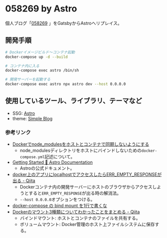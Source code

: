 # 058269 by Astro

個人ブログ「[058269](https://058suke.work/) 」をGatsbyからAstroへリプレイス。

## 開発手順

```sh
# Dockerイメージビルド〜コンテナ起動
docker-compose up -d --build

# コンテナ内に入る
docker-compose exec astro /bin/sh

# 開発サーバーを起動する
docker-compose exec astro npx astro dev --host 0.0.0.0
```

## 使用しているツール、ライブラリ、テーマなど

- SSG: [Astro](https://astro.build/)
- theme: [Simple Blog](https://github.com/littlesticks/simple-blog-astro)



### 参考リンク

- [Dockerでnode_modulesをホストとコンテナで同期しないようにする](https://zenn.dev/tamanugi/articles/6f372d45b85c18)
  - node_modulesディレクトリをホストにバインドしないための`docker-compose.yml`記述について。
- [Getting Started 🚀 Astro Documentation](https://docs.astro.build/en/getting-started/)
  - Astroの公式ドキュメント。
- [docker上のアプリにlocalhostでアクセスしたらERR_EMPTY_RESPONSEが出る - Qiita](https://qiita.com/amuyikam/items/01a8c16e3ddbcc734a46)
  - Dockerコンテナ内の開発サーバーにホストのブラウザからアクセスしようとすると`ERR_EMPTY_RESPONSE`が出る時の解消法。
  - `--host 0.0.0.0`オプションをつける。
- [docker-compose の bind mount を1行で書くな](https://zenn.dev/sarisia/articles/0c1db052d09921#%E5%8F%82%E8%80%83)
- [Dockerのマウント3種類についてわかったことをまとめる - Qiita](https://qiita.com/y518gaku/items/456f34c317a65a9dae86)
  - バインドマウント: ホストとコンテナのファイルを共有する。
  - ボリュームマウント: Docker管理のホスト上ファイルシステムに保存する。